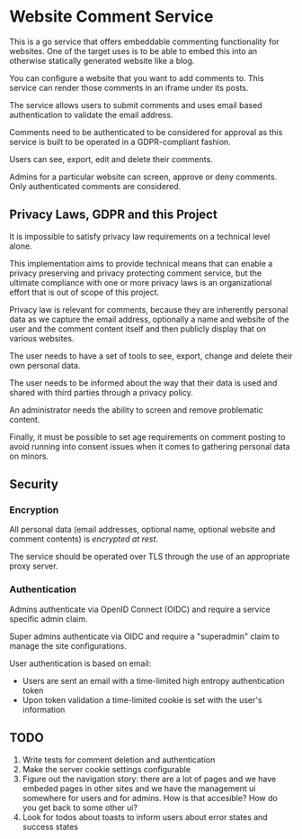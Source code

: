 # Website Comment Service

This is a go service that offers embeddable commenting functionality for
websites. One of the target uses is to be able to embed this into an otherwise
statically generated website like a blog.

You can configure a website that you want to add comments to. This service can
render those comments in an iframe under its posts.

The service allows users to submit comments and uses email based authentication
to validate the email address.

Comments need to be authenticated to be considered for approval as this service
is built to be operated in a GDPR-compliant fashion.

Users can see, export, edit and delete their comments.

Admins for a particular website can screen, approve or deny comments. Only
authenticated comments are considered.

## Privacy Laws, GDPR and this Project

It is impossible to satisfy privacy law requirements on a technical level alone.

This implementation aims to provide technical means that can enable a privacy
preserving and privacy protecting comment service, but the ultimate compliance
with one or more privacy laws is an organizational effort that is out of scope
of this project.

Privacy law is relevant for comments, because they are inherently personal data
as we capture the email address, optionally a name and website of the user and
the comment content itself and then publicly display that on various websites.

The user needs to have a set of tools to see, export, change and delete their
own personal data.

The user needs to be informed about the way that their data is used and shared
with third parties through a privacy policy.

An administrator needs the ability to screen and remove problematic content.

Finally, it must be possible to set age requirements on comment posting to avoid
running into consent issues when it comes to gathering personal data on minors.

## Security

### Encryption

All personal data (email addresses, optional name, optional website and comment
contents) is _encrypted at rest_.

The service should be operated over TLS through the use of an appropriate proxy
server.

### Authentication

Admins authenticate via OpenID Connect (OIDC) and require a service specific
admin claim.

Super admins authenticate via OIDC and require a "superadmin" claim to manage
the site configurations.

User authentication is based on email:

- Users are sent an email with a time-limited high entropy authentication token
- Upon token validation a time-limited cookie is set with the user's information

## TODO

1. Write tests for comment deletion and authentication
2. Make the server cookie settings configurable
3. Figure out the navigation story: there are a lot of pages and we have embeded
   pages in other sites and we have the management ui somewhere for users and
   for admins. How is that accesible? How do you get back to some other ui? 
4. Look for todos about toasts to inform users about error states and success states